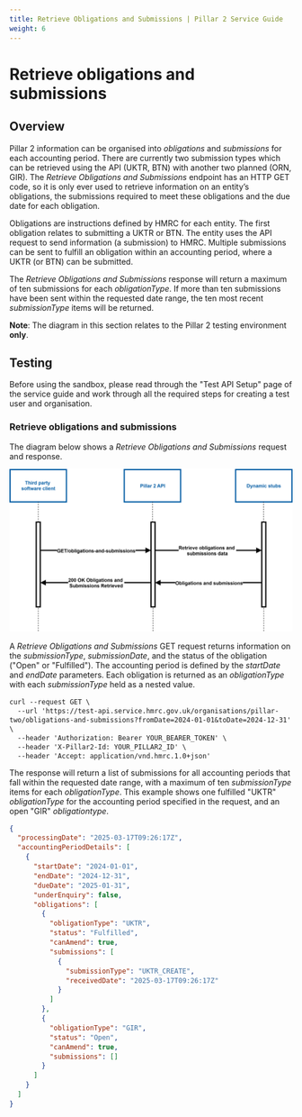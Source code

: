 ```yaml
---
title: Retrieve Obligations and Submissions | Pillar 2 Service Guide
weight: 6
---
```


# Retrieve obligations and submissions 

## Overview

Pillar 2 information can be organised into *obligations* and *submissions* for each accounting period. There are currently two submission types which can be retrieved using the API (UKTR, BTN) with another two planned (ORN, GIR). The *Retrieve Obligations and Submissions* endpoint has an HTTP GET code, so it is only ever used to retrieve information on an entity’s obligations, the submissions required to meet these obligations and the due date for each obligation.

Obligations are instructions defined by HMRC for each entity. The first obligation relates to submitting a UKTR or BTN. The entity uses the API request to send information (a submission) to HMRC. Multiple submissions can be sent to fulfill an obligation within an accounting period, where a UKTR (or BTN) can be submitted. 

The *Retrieve Obligations and Submissions* response will return a maximum of ten submissions for each *obligationType*. If more than ten submissions have been sent within the requested date range, the ten most recent *submissionType* items will be returned.

**Note**: The diagram in this section relates to the Pillar 2 testing environment **only**.

## Testing

Before using the sandbox, please read through the "Test API Setup" page of the service guide and work through all the required steps for creating a test user and organisation. 

### Retrieve obligations and submissions 

The diagram below shows a *Retrieve Obligations and Submissions* request and response. 

<a href="figures/obligations-submissions-test-sequence.svg" target="blank"><img src="figures/obligations-submissions-test-sequence.svg" alt="Sequence diagram showing REST calls for returning obligations and submisssions" style="width:520px;" /></a>

A *Retrieve Obligations and Submissions* GET request returns information on the *submissionType*, *submissionDate*, and the status of the obligation ("Open" or "Fulfilled"). The accounting period is defined by the *startDate* and *endDate* parameters. Each obligation is returned as an *obligationType* with each *submissionType* held as a nested value. 

```shell
curl --request GET \
  --url 'https://test-api.service.hmrc.gov.uk/organisations/pillar-two/obligations-and-submissions?fromDate=2024-01-01&toDate=2024-12-31' \
  --header 'Authorization: Bearer YOUR_BEARER_TOKEN' \
  --header 'X-Pillar2-Id: YOUR_PILLAR2_ID' \
  --header 'Accept: application/vnd.hmrc.1.0+json'
```

The response will return a list of submissions for all accounting periods that fall within the requested date range, with a maximum of ten *submissionType* items for each *obligationType*. This example shows one fulfilled "UKTR" *obligationType* for the accounting period specified in the request, and an open "GIR" *obligationtype*.

```json
{
  "processingDate": "2025-03-17T09:26:17Z",
  "accountingPeriodDetails": [
    {
      "startDate": "2024-01-01",
      "endDate": "2024-12-31",
      "dueDate": "2025-01-31",
      "underEnquiry": false,
      "obligations": [
        {
          "obligationType": "UKTR",
          "status": "Fulfilled",
          "canAmend": true,
          "submissions": [
            {
              "submissionType": "UKTR_CREATE",
              "receivedDate": "2025-03-17T09:26:17Z"
            }
          ]
        },
        {
          "obligationType": "GIR",
          "status": "Open",
          "canAmend": true,
          "submissions": []
        }
      ]
    }
  ]
}
```
